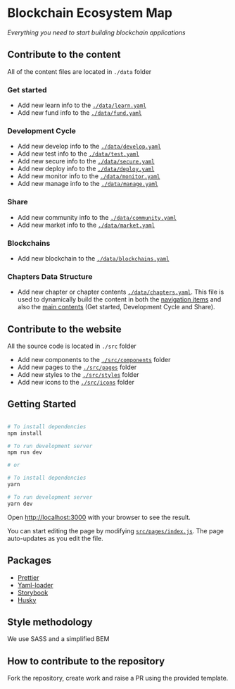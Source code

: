 [repo]: https://github.com/thisdot/blockchain-ecosystem-map/tree/main

# Blockchain Ecosystem Map

_Everything you need to start building blockchain applications_

## Contribute to the content

All of the content files are located in `./data` folder

### Get started

- Add new learn info to the [`./data/learn.yaml`](data/learn.yaml)
- Add new fund info to the [`./data/fund.yaml`](data/fund.yaml)

### Development Cycle

- Add new develop info to the [`./data/develop.yaml`](data/develop.yaml)
- Add new test info to the [`./data/test.yaml`](data/test.yaml)
- Add new secure info to the [`./data/secure.yaml`](data/secure.yaml)
- Add new deploy info to the [`./data/deploy.yaml`](data/deploy.yaml)
- Add new monitor info to the [`./data/monitor.yaml`](data/monitor.yaml)
- Add new manage info to the [`./data/manage.yaml`](data/manage.yaml)

### Share

- Add new community info to the [`./data/community.yaml`](data/community.yaml)
- Add new market info to the [`./data/market.yaml`](data/market.yaml)

### Blockchains

- Add new blockchain to the [`./data/blockchains.yaml`](data/blockchains.yaml)

### Chapters Data Structure

- Add new chapter or chapter contents [`./data/chapters.yaml`](data/chapters.yaml). This file is used to dynamically
  build the content in both the [navigation items](src/components/NavItem) and also the
  [main contents](src/pages/index.js) (Get started, Development Cycle and Share).

## Contribute to the website

All the source code is located in `./src` folder

- Add new components to the [`./src/components`](src/components) folder
- Add new pages to the [`./src/pages`](src/pages) folder
- Add new styles to the [`./src/styles`](src/styles) folder
- Add new icons to the [`./src/icons`](src/icons) folder

## Getting Started

```bash

# To install dependencies
npm install

# To run development server
npm run dev

# or

# To install dependencies
yarn

# To run development server
yarn dev
```

Open [http://localhost:3000](http://localhost:3000) with your browser to see the result.

You can start editing the page by modifying [`src/pages/index.js`](src/pages/index.js). The page auto-updates as you
edit the file.

## Packages

- [Prettier](https://prettier.io)
- [Yaml-loader](https://github.com/eemeli/yaml-loader)
- [Storybook](https://storybook.js.org/blog/get-started-with-storybook-and-next-js/)
- [Husky](https://typicode.github.io/husky/)

## Style methodology

We use SASS and a simplified BEM

## How to contribute to the repository

Fork the repository, create work and raise a PR using the provided template.
